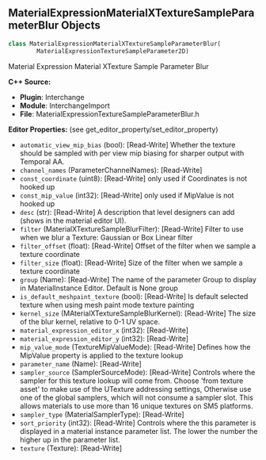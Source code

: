 ## MaterialExpressionMaterialXTextureSampleParameterBlur Objects

```python
class MaterialExpressionMaterialXTextureSampleParameterBlur(
        MaterialExpressionTextureSampleParameter2D)
```

Material Expression Material XTexture Sample Parameter Blur

**C++ Source:**

- **Plugin**: Interchange
- **Module**: InterchangeImport
- **File**: MaterialExpressionTextureSampleParameterBlur.h

**Editor Properties:** (see get_editor_property/set_editor_property)

- ``automatic_view_mip_bias`` (bool):  [Read-Write] Whether the texture should be sampled with per view mip biasing for sharper output with Temporal AA.
- ``channel_names`` (ParameterChannelNames):  [Read-Write]
- ``const_coordinate`` (uint8):  [Read-Write] only used if Coordinates is not hooked up
- ``const_mip_value`` (int32):  [Read-Write] only used if MipValue is not hooked up
- ``desc`` (str):  [Read-Write] A description that level designers can add (shows in the material editor UI).
- ``filter`` (MaterialXTextureSampleBlurFilter):  [Read-Write] Filter to use when we blur a Texture: Gaussian or Box Linear filter
- ``filter_offset`` (float):  [Read-Write] Offset of the filter when we sample a texture coordinate
- ``filter_size`` (float):  [Read-Write] Size of the filter when we sample a texture coordinate
- ``group`` (Name):  [Read-Write] The name of the parameter Group to display in MaterialInstance Editor. Default is None group
- ``is_default_meshpaint_texture`` (bool):  [Read-Write] Is default selected texture when using mesh paint mode texture painting
- ``kernel_size`` (MAterialXTextureSampleBlurKernel):  [Read-Write] The size of the blur kernel, relative to 0-1 UV space.
- ``material_expression_editor_x`` (int32):  [Read-Write]
- ``material_expression_editor_y`` (int32):  [Read-Write]
- ``mip_value_mode`` (TextureMipValueMode):  [Read-Write] Defines how the MipValue property is applied to the texture lookup
- ``parameter_name`` (Name):  [Read-Write]
- ``sampler_source`` (SamplerSourceMode):  [Read-Write] Controls where the sampler for this texture lookup will come from.
  Choose 'from texture asset' to make use of the UTexture addressing settings,
  Otherwise use one of the global samplers, which will not consume a sampler slot.
  This allows materials to use more than 16 unique textures on SM5 platforms.
- ``sampler_type`` (MaterialSamplerType):  [Read-Write]
- ``sort_priority`` (int32):  [Read-Write] Controls where the this parameter is displayed in a material instance parameter list.  The lower the number the higher up in the parameter list.
- ``texture`` (Texture):  [Read-Write]

<a id="unreal.MaterialExpressionTextureSampleParameterBlur"></a>